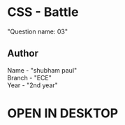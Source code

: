 # CSS - Battle
"Question name: 03"

## Author

Name - "shubham paul" <br>
Branch - "ECE" <br>
Year - "2nd year" <br>

# OPEN IN DESKTOP
